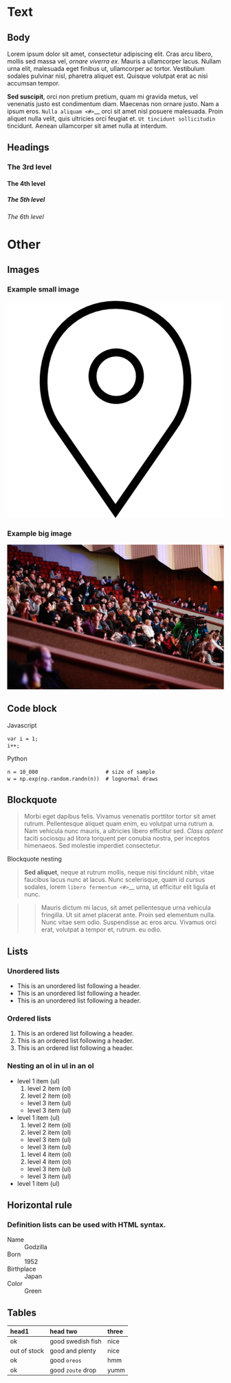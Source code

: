 # Text

## Body

Lorem ipsum dolor sit amet, consectetur adipiscing elit. Cras arcu
libero, mollis sed massa vel, _ornare viverra ex_. Mauris a ullamcorper
lacus. Nullam urna elit, malesuada eget finibus ut, ullamcorper ac
tortor. Vestibulum sodales pulvinar nisl, pharetra aliquet est. Quisque
volutpat erat ac nisi accumsan tempor.

**Sed suscipit**, orci non pretium pretium, quam mi gravida metus, vel
venenatis justo est condimentum diam. Maecenas non ornare justo. Nam a
ipsum eros. `Nulla aliquam <#>`\_\_ orci sit amet nisl posuere malesuada.
Proin aliquet nulla velit, quis ultricies orci feugiat et.
`Ut tincidunt sollicitudin` tincidunt. Aenean ullamcorper sit amet
nulla at interdum.

## Headings

### The 3rd level

#### The 4th level

##### The 5th level

###### The 6th level

# Other

## Images

### Example small image

![Small](assets/images/small.png)

### Example big image

![Big](assets/images/big.jpg)


## Code block

Javascript

```{code-block} javascript
var i = 1;
i++;
```

Python

```{code-block} python
n = 10_000                      # size of sample
w = np.exp(np.random.randn(n))  # lognormal draws
```

## Blockquote

> Morbi eget dapibus felis. Vivamus venenatis porttitor tortor sit amet
> rutrum. Pellentesque aliquet quam enim, eu volutpat urna rutrum a.
> Nam vehicula nunc mauris, a ultricies libero efficitur sed. _Class
> aptent_ taciti sociosqu ad litora torquent per conubia nostra, per
> inceptos himenaeos. Sed molestie imperdiet consectetur.

Blockquote nesting

> **Sed aliquet**, neque at rutrum mollis, neque nisi tincidunt nibh,
> vitae faucibus lacus nunc at lacus. Nunc scelerisque, quam id cursus
> sodales, lorem `libero fermentum <#>`\_\_ urna, ut efficitur elit
> ligula et nunc.

> > Mauris dictum mi lacus, sit amet pellentesque urna vehicula
> > fringilla. Ut sit amet placerat ante. Proin sed elementum nulla.
> > Nunc vitae sem odio. Suspendisse ac eros arcu. Vivamus orci erat,
> > volutpat a tempor et, rutrum. eu odio.

## Lists

### Unordered lists

-   This is an unordered list following a header.
-   This is an unordered list following a header.
-   This is an unordered list following a header.

### Ordered lists

1.  This is an ordered list following a header.
2.  This is an ordered list following a header.
3.  This is an ordered list following a header.

### Nesting an ol in ul in an ol

-   level 1 item (ul)
    1. level 2 item (ol)
    1. level 2 item (ol)
    -   level 3 item (ul)
    -   level 3 item (ul)
-   level 1 item (ul)
    1. level 2 item (ol)
    1. level 2 item (ol)
    -   level 3 item (ul)
    -   level 3 item (ul)
    1. level 4 item (ol)
    1. level 4 item (ol)
    -   level 3 item (ul)
    -   level 3 item (ul)
-   level 1 item (ul)

## Horizontal rule

### Definition lists can be used with HTML syntax.

<dl>
<dt>Name</dt>
<dd>Godzilla</dd>
<dt>Born</dt>
<dd>1952</dd>
<dt>Birthplace</dt>
<dd>Japan</dd>
<dt>Color</dt>
<dd>Green</dd>
</dl>

## Tables

| head1        | head two          | three |
| :----------- | :---------------- | :---- |
| ok           | good swedish fish | nice  |
| out of stock | good and plenty   | nice  |
| ok           | good `oreos`      | hmm   |
| ok           | good `zoute` drop | yumm  |

